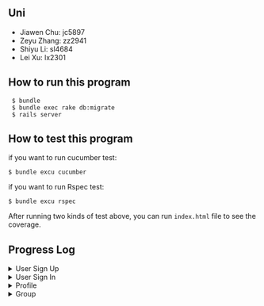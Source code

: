 ## Uni

- Jiawen Chu:  jc5897
- Zeyu Zhang:  zz2941
- Shiyu Li:  sl4684
- Lei Xu:  lx2301

## How to run this program

```
 $ bundle
 $ bundle exec rake db:migrate                                      
 $ rails server
```


## How to test this program

if you want to run cucumber test:

```
$ bundle excu cucumber
```

if you want to run Rspec test:

```
$ bundle excu rspec
```

After running two kinds of test above, you can run ``index.html`` file to see the coverage. 
## Progress Log


<details >
<summary>User Sign Up</summary>
 <blockquote>
 <details >
  <summary>Done</summary>

 * Created a Users table in database using migration (new file "_create_users.rb" created in /db/migrate and I added few lines into it).
 Then followed normal steps to update schema
 ```
  $ rails g model User uni:string:index password:string uname:string (only run once)
  $ bundle exec rake db:migrate                                      
  $ rails server
 ```
 * Added signup method in movies_controller
 * Redefined create method in movies_controller to insert row into Users table
 * To see what's inside the table users
 ```
 $ rails db
 $ .headers on
 $ .mode columns    #(turn headers on and show database data in column mode )
 $ .table
 $ select * from users;
 ```
 * Added "gem 'bcrypt'" into Gemfile, remember to run 'bundle install' before deploy!
 * Password validation (confirm your password)
 * UNI cannot be null
 * Show error message use @user.errors on signup if user already exists <a href="https://stackoverflow.com/a/23975918/19843708">StackOverflow</a>
 * Wrote Cucumber and Rspec tests

  </details>
 
#### To DO(next iteration):
- [ ] Only validate password_confirmation field when needed(only when creating an account or changing password) (use has_secure_password and change column 'password' to 'password_digest')

</blockquote>
</details>

<details>
<summary>User Sign In</summary>
<blockquote>
 
#### Done
* Completed user signin funtion and password verification
* Wrote cucumber test for user login
* Wrote Rspec test for user login
* deploy the product to heroku

#### To DO(next iteration):
None

</blockquote>
</details>

<details>
<summary>Profile</summary>
<blockquote>
 
#### Done
* Added six attributes to the Users table in database. (Run below six times and only run once) After the table is successfully built, it should not be run.
* Get User Id and use Update method to update user attributes in the database
* Create Course page and Profile page
* Link all pages together
* Write and Pass Cucumber and Rspec test
```
 $ rails g model AddLionmailToUser lionmail:string
 $ bundle exec rake db:migrate                                      
```
* Created a profile page

#### To DO (next iteration):
- [ ] Possible change the uni
- [ ] Possible do the checkbox rather than selection
- [ ] Check email format
- [ ] (If possible: only update fields that has input/ show original info when editing)
 </blockquote>
</details>

<details>
<summary>Group</summary>

#### Done
<blockquote>
For deployment on Heroku:

* bundle version needs to be 1.17.3 (<a href="https://stackoverflow.com/a/9725864/19843708">Downgrade</a> steps if needed)
* Change sqlite3 to postgresql (<a href="https://devcenter.heroku.com/articles/sqlite3">Instructions</a>)
* Add /bin directory (<a href="https://stackoverflow.com/questions/17704754/heroku-app-crash-h10-bash-bin-rails-no-such-file-or-directory">Fix for Heroku app Crash H10</a>)
* Regenerated a migration file to cover all needed columns.
 </blockquote>

#### To DO (next iteration):
- [ ] Can check this: <a href="https://dev.to/kjdowns/creating-a-user-login-system-ruby-on-rails-2kl2">StackOverflow</a> for checking uid of logged-in user
- [ ] Coverage for private user_params <a href="https://stackoverflow.com/questions/24292162/how-to-test-strong-params-with-rspec">How to test strong params with Rspec?</a>
 

 
</details>
